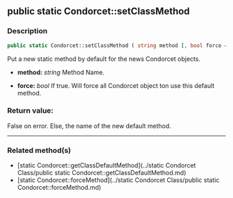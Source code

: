 ## public static Condorcet::setClassMethod

### Description    

```php
public static Condorcet::setClassMethod ( string method [, bool force = false] )
```

Put a new static method by default for the news Condorcet objects.    
- **method:** *string* Method Name.

- **force:** *bool* If true. Will force all Condorcet object ton use this default method.



### Return value:   

False on error. Else, the name of the new default method.


---------------------------------------

### Related method(s)      

* [static Condorcet::getClassDefaultMethod](../static Condorcet Class/public static Condorcet::getClassDefaultMethod.md)    
* [static Condorcet::forceMethod](../static Condorcet Class/public static Condorcet::forceMethod.md)    
